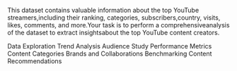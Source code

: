 This dataset contains valuable information about the top YouTube streamers,including their ranking, categories, subscribers,country, visits, likes, comments, and more.Your task is to perform a comprehensiveanalysis of the dataset to extract insightsabout the top YouTube content creators.

Data Exploration
Trend Analysis
Audience Study
Performance Metrics
Content Categories
Brands and Collaborations
Benchmarking
Content Recommendations
